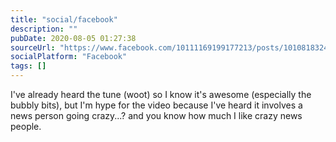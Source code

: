 ```yaml
---
title: "social/facebook"
description: ""
pubDate: 2020-08-05 01:27:38
sourceUrl: "https://www.facebook.com/10111169199177213/posts/10108183247248813"
socialPlatform: "Facebook"
tags: []
---
```


I've already heard the tune (woot) so I know it's awesome (especially the bubbly bits), but I'm hype for the video because I've heard it involves a news person going crazy...? and you know how much I like crazy news people.
